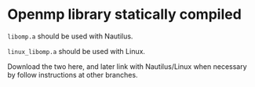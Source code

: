 # Openmp library statically compiled 

`libomp.a` should be used with Nautilus.

`linux_libomp.a` should be used with Linux.

Download the two here, and later link with Nautilus/Linux when necessary by follow instructions at other branches. 
